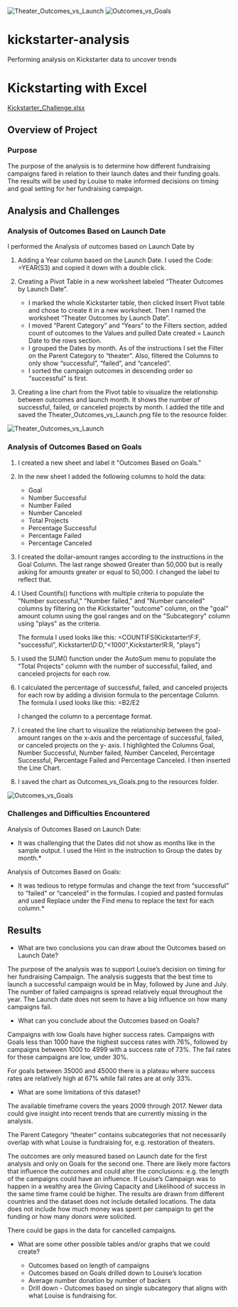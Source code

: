 
![Theater_Outcomes_vs_Launch](https://user-images.githubusercontent.com/91682586/138493524-2e1cb296-336e-40c9-91ac-d77c9e17d6f8.png)
![Outcomes_vs_Goals](https://user-images.githubusercontent.com/91682586/138493545-5b3bf7c7-b5f4-4fb2-b641-3697ed52d0ba.png)
# kickstarter-analysis
Performing analysis on Kickstarter data to uncover trends

# Kickstarting with Excel
[Kickstarter_Challenge.xlsx](https://github.com/Julcatan/kickstarter-analysis/files/7400175/Kickstarter_Challenge.xlsx)
## Overview of Project

### Purpose

The purpose of the analysis is to determine how different fundraising campaigns fared in relation to their launch dates and their funding goals. 
The results will be used by Louise to make informed decisions on timing and goal setting for her fundraising campaign. 

## Analysis and Challenges

### Analysis of Outcomes Based on Launch Date

I performed the Analysis of outcomes based on Launch Date by 
1.	Adding a Year column based on the Launch Date.
    I used the Code: =YEAR(S3) and copied it down with a double click.	
2.	Creating a Pivot Table in a new worksheet labeled “Theater Outcomes by Launch Date”.
    * I marked the whole Kickstarter table, then clicked Insert Pivot table and chose to create it in a new worksheet. Then I named the worksheet “Theater Outcomes by 
    Launch Date”.
    * I moved “Parent Category” and “Years” to the Filters section, added count of outcomes to the Values and pulled Date created = Launch Date to the rows section.
    * I grouped the Dates by month. As of the instructions I set the Filter on the Parent Category to “theater”. Also, filtered the Columns to only show “successful”, 
    “failed”, and “canceled”.
    * I sorted the campaign outcomes in descending order so "successful" is first.

3.	Creating a line chart from the Pivot table to visualize the relationship between outcomes and launch month. It shows the number of successful, failed, or canceled 
    projects by month. I added the title and saved the Theater_Outcomes_vs_Launch.png file to the resource folder.
 
 ![Theater_Outcomes_vs_Launch](https://user-images.githubusercontent.com/91682586/138493524-2e1cb296-336e-40c9-91ac-d77c9e17d6f8.png)
 ### Analysis of Outcomes Based on Goals

1.	I created a new sheet and label it "Outcomes Based on Goals."

2.	In the new sheet I added the following columns to hold the data:
     *	Goal
     *	Number Successful
     *	Number Failed
     *	Number Canceled
     *	Total Projects
     *	Percentage Successful
     *	Percentage Failed
     *	Percentage Canceled

3.	I created the dollar-amount ranges according to the instructions in the Goal Column.
    The last range showed Greater than 50,000 but is really asking for amounts greater or equal to 50,000. I changed the label to reflect that.

4.	I Used Countifs() functions with multiple criteria to populate the "Number successful," "Number failed," and "Number canceled" columns by filtering
    on the Kickstarter "outcome" column, on the "goal" amount column using the goal ranges and on the "Subcategory" column using "plays" as the criteria.

    The formula I used looks like this:
    =COUNTIFS(Kickstarter!$F:$F, "successful", Kickstarter!$D:$D,"<1000",Kickstarter!R:R, "plays")

5.	I used the SUM() function under the AutoSum menu to populate the "Total Projects" column with the number of successful, failed, and canceled projects for each row.

6.	I calculated the percentage of successful, failed, and canceled projects for each row by adding a division formula to the percentage Column.
    The formula I used looks like this: =B2/E2

    I changed the column to a percentage format.
 
7.	I created the line chart to visualize the relationship between the goal-amount ranges on the x-axis and the percentage of successful, failed, or canceled projects on 
    the y- axis. I highlighted the Columns Goal, Number Successful, Number failed, Number Canceled, Percentage Successful, Percentage Failed and Percentage Canceled. 
    I then inserted the Line Chart.
 
8.	I saved the chart as Outcomes_vs_Goals.png to the resources folder.

![Outcomes_vs_Goals](https://user-images.githubusercontent.com/91682586/138493545-5b3bf7c7-b5f4-4fb2-b641-3697ed52d0ba.png)

### Challenges and Difficulties Encountered

Analysis of Outcomes Based on Launch Date: 
* It was challenging that the Dates did not show as months like in the sample output. I used the Hint in the instruction to Group the dates by month.*

Analysis of Outcomes Based on Goals: 
* It was tedious to retype formulas and change the text from “successful” to “failed” or “canceled” in the formulas. I copied and pasted formulas and used Replace under the Find menu to replace the text for each column.*


## Results

- What are two conclusions you can draw about the Outcomes based on Launch Date?

The purpose of the analysis was to support Louise’s decision on timing for her fundraising Campaign.
The analysis suggests that the best time to launch a successful campaign would be in May, followed by June and July. 
The number of failed campaigns is spread relatively equal throughout the year. The Launch date does not seem to have a big influence on how many campaigns fail. 

- What can you conclude about the Outcomes based on Goals?

Campaigns with low Goals have higher success rates. 
Campaigns with Goals less than 1000 have the highest success rates with 76%, followed by campaigns between 1000 to 4999 with a success rate of 73%. The fail rates for these campaigns are low, under 30%.

For goals between 35000 and 45000 there is a plateau where success rates are relatively high at 67% while fail rates are at only 33%. 

- What are some limitations of this dataset?

The available timeframe covers the years 2009 through 2017. Newer data could give insight into recent trends that are currently missing in the analysis.

The Parent Category “theater” contains subcategories that not necessarily overlap with what Louise is fundraising for, e.g. restoration of theaters. 

The outcomes are only measured based on Launch date for the first analysis and only on Goals for the second one.
There are likely more factors that influence the outcomes and could alter the conclusions:
       e.g. the length of the campaigns could have an influence.
       If Louise’s Campaign was to happen in a wealthy area the Giving Capacity and Likelihood of success in the same time frame could be higher. 
       The results are drawn from different countries and the dataset does not include detailed locations.
       The data does not include how much money was spent per campaign to get the funding or how many donors were solicited.

There could be gaps in the data for cancelled campaigns. 

- What are some other possible tables and/or graphs that we could create?

    * Outcomes based on length of campaigns
    * Outcomes based on Goals drilled down to Louise’s location
    * Average number donation by number of backers 
    * Drill down - Outcomes based on single subcategory that aligns with what Louise is fundraising for.





















